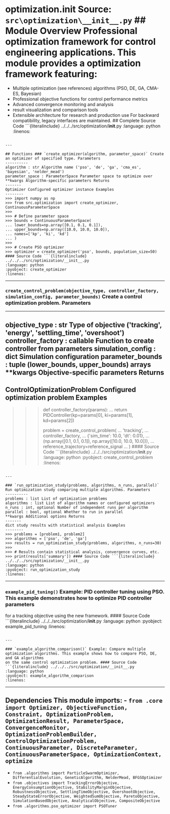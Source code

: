 # optimization.__init__ **Source:** `src\optimization\__init__.py` ## Module Overview Professional optimization framework for control engineering applications. This module provides a optimization framework featuring:

- Multiple optimization (see references) algorithms (PSO, DE, GA, CMA-ES, Bayesian)
- Professional objective functions for control performance metrics
- Advanced convergence monitoring and analysis
- result visualization and comparison tools
- Extensible architecture for research and production use For backward compatibility, legacy interfaces are maintained. ## Complete Source Code ```{literalinclude} ../../../src/optimization/__init__.py
:language: python
:linenos:
```

---

## Functions ### `create_optimizer(algorithm, parameter_space)` Create an optimizer of specified type. Parameters
----------
algorithm : str Algorithm name ('pso', 'de', 'ga', 'cma_es', 'bayesian', 'nelder_mead')
parameter_space : ParameterSpace Parameter space to optimize over
**kwargs Algorithm-specific parameters Returns
-------
Optimizer Configured optimizer instance Examples
--------
>>> import numpy as np
>>> from src.optimization import create_optimizer, ContinuousParameterSpace
>>>
>>> # Define parameter space
>>> bounds = ContinuousParameterSpace(
... lower_bounds=np.array([0.1, 0.1, 0.1]),
... upper_bounds=np.array([10.0, 10.0, 10.0]),
... names=['kp', 'ki', 'kd']
... )
>>>
>>> # Create PSO optimizer
>>> optimizer = create_optimizer('pso', bounds, population_size=50) #### Source Code ```{literalinclude} ../../../src/optimization/__init__.py
:language: python
:pyobject: create_optimizer
:linenos:
```

---

### `create_control_problem(objective_type, controller_factory, simulation_config, parameter_bounds)` Create a control optimization problem. Parameters

----------
objective_type : str Type of objective ('tracking', 'energy', 'settling_time', 'overshoot')
controller_factory : callable Function to create controller from parameters
simulation_config : dict Simulation configuration
parameter_bounds : tuple (lower_bounds, upper_bounds) arrays
**kwargs Objective-specific parameters Returns
-------
ControlOptimizationProblem Configured optimization problem Examples
--------
>>> def controller_factory(params):
... return PIDController(kp=params[0], ki=params[1], kd=params[2])
>>>
>>> problem = create_control_problem(
... 'tracking',
... controller_factory,
... {'sim_time': 10.0, 'dt': 0.01},
... (np.array([0.1, 0.1, 0.1]), np.array([10.0, 10.0, 10.0])),
... reference_trajectory=reference_signal
... ) #### Source Code ```{literalinclude} ../../../src/optimization/__init__.py
:language: python
:pyobject: create_control_problem
:linenos:
```

---

### `run_optimization_study(problems, algorithms, n_runs, parallel)` Run optimization study comparing multiple algorithms. Parameters
----------
problems : list List of optimization problems
algorithms : list List of algorithm names or configured optimizers
n_runs : int, optional Number of independent runs per algorithm
parallel : bool, optional Whether to run in parallel
**kwargs Additional options Returns
-------
dict study results with statistical analysis Examples
--------
>>> problems = [problem1, problem2]
>>> algorithms = ['pso', 'de', 'ga']
>>> results = run_optimization_study(problems, algorithms, n_runs=30)
>>>
>>> # Results contain statistical analysis, convergence curves, etc.
>>> print(results['summary']) #### Source Code ```{literalinclude} ../../../src/optimization/__init__.py
:language: python
:pyobject: run_optimization_study
:linenos:
```

---

### `example_pid_tuning()` Example: PID controller tuning using PSO. This example demonstrates how to optimize PID controller parameters

for a tracking objective using the new framework. #### Source Code ```{literalinclude} ../../../src/optimization/__init__.py
:language: python
:pyobject: example_pid_tuning
:linenos:
```

---

### `example_algorithm_comparison()` Example: Compare multiple optimization algorithms. This example shows how to compare PSO, DE, and GA algorithms
on the same control optimization problem. #### Source Code ```{literalinclude} ../../../src/optimization/__init__.py
:language: python
:pyobject: example_algorithm_comparison
:linenos:
```

---

## Dependencies This module imports: - `from .core import Optimizer, ObjectiveFunction, Constraint, OptimizationProblem, OptimizationResult, ParameterSpace, ConvergenceMonitor, OptimizationProblemBuilder, ControlOptimizationProblem, ContinuousParameter, DiscreteParameter, ContinuousParameterSpace, OptimizationContext, optimize`

- `from .algorithms import ParticleSwarmOptimizer, DifferentialEvolution, GeneticAlgorithm, NelderMead, BFGSOptimizer`
- `from .objectives import TrackingErrorObjective, EnergyConsumptionObjective, StabilityMarginObjective, RobustnessObjective, SettlingTimeObjective, OvershootObjective, SteadyStateErrorObjective, WeightedSumObjective, ParetoObjective, SimulationBasedObjective, AnalyticalObjective, CompositeObjective`
- `from .algorithms.pso_optimizer import PSOTuner`
